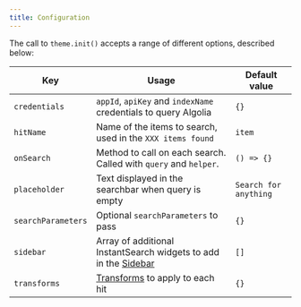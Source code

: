 ```yaml
---
title: Configuration
---
```


The call to `theme.init()` accepts a range of different options, described
below:

| Key                | Usage                                                                | Default value         |
| ------------------ | -------------------------------------------------------------------- | --------------------- |
| `credentials`      | `appId`, `apiKey` and `indexName` credentials to query Algolia       | `{}`                  |
| `hitName`          | Name of the items to search, used in the `XXX items found`           | `item`                |
| `onSearch`         | Method to call on each search. Called with `query` and `helper`.     | `() => {}`            |
| `placeholder`      | Text displayed in the searchbar when query is empty                  | `Search for anything` |
| `searchParameters` | Optional `searchParameters` to pass                                  | `{}`                  |
| `sidebar`          | Array of additional InstantSearch widgets to add in the [Sidebar][1] | `[]`                  |
| `transforms`       | [Transforms][2] to apply to each hit                                 | `{}`                  |

[1]: ./sidebar
[2]: ./transforms
